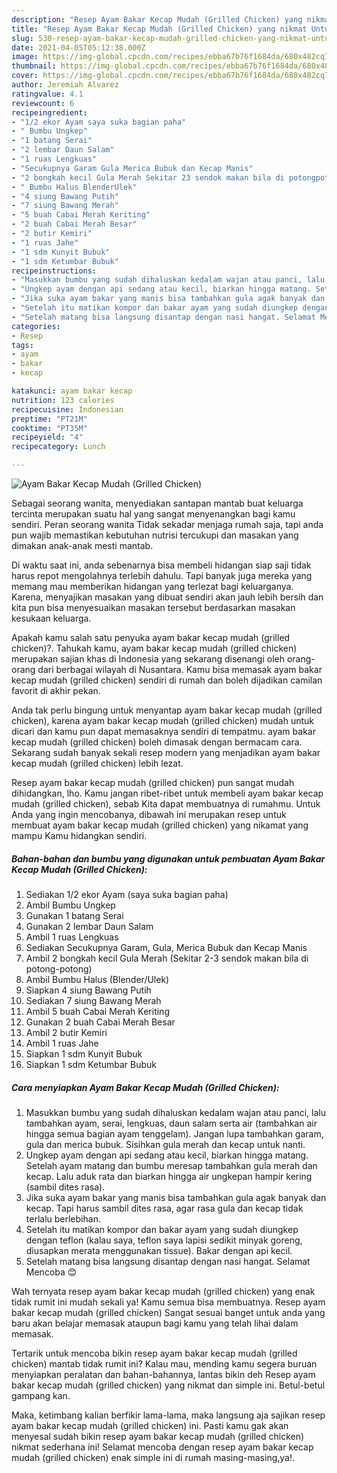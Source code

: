 ```yaml
---
description: "Resep Ayam Bakar Kecap Mudah (Grilled Chicken) yang nikmat Untuk Jualan"
title: "Resep Ayam Bakar Kecap Mudah (Grilled Chicken) yang nikmat Untuk Jualan"
slug: 530-resep-ayam-bakar-kecap-mudah-grilled-chicken-yang-nikmat-untuk-jualan
date: 2021-04-05T05:12:38.000Z
image: https://img-global.cpcdn.com/recipes/ebba67b76f1684da/680x482cq70/ayam-bakar-kecap-mudah-grilled-chicken-foto-resep-utama.jpg
thumbnail: https://img-global.cpcdn.com/recipes/ebba67b76f1684da/680x482cq70/ayam-bakar-kecap-mudah-grilled-chicken-foto-resep-utama.jpg
cover: https://img-global.cpcdn.com/recipes/ebba67b76f1684da/680x482cq70/ayam-bakar-kecap-mudah-grilled-chicken-foto-resep-utama.jpg
author: Jeremiah Alvarez
ratingvalue: 4.1
reviewcount: 6
recipeingredient:
- "1/2 ekor Ayam saya suka bagian paha"
- " Bumbu Ungkep"
- "1 batang Serai"
- "2 lembar Daun Salam"
- "1 ruas Lengkuas"
- "Secukupnya Garam Gula Merica Bubuk dan Kecap Manis"
- "2 bongkah kecil Gula Merah Sekitar 23 sendok makan bila di potongpotong"
- " Bumbu Halus BlenderUlek"
- "4 siung Bawang Putih"
- "7 siung Bawang Merah"
- "5 buah Cabai Merah Keriting"
- "2 buah Cabai Merah Besar"
- "2 butir Kemiri"
- "1 ruas Jahe"
- "1 sdm Kunyit Bubuk"
- "1 sdm Ketumbar Bubuk"
recipeinstructions:
- "Masukkan bumbu yang sudah dihaluskan kedalam wajan atau panci, lalu tambahkan ayam, serai, lengkuas, daun salam serta air (tambahkan air hingga semua bagian ayam tenggelam). Jangan lupa tambahkan garam, gula dan merica bubuk. Sisihkan gula merah dan kecap untuk nanti."
- "Ungkep ayam dengan api sedang atau kecil, biarkan hingga matang. Setelah ayam matang dan bumbu meresap tambahkan gula merah dan kecap. Lalu aduk rata dan biarkan hingga air ungkepan hampir kering (sambil dites rasa)."
- "Jika suka ayam bakar yang manis bisa tambahkan gula agak banyak dan kecap. Tapi harus sambil dites rasa, agar rasa gula dan kecap tidak terlalu berlebihan."
- "Setelah itu matikan kompor dan bakar ayam yang sudah diungkep dengan teflon (kalau saya, teflon saya lapisi sedikit minyak goreng, diusapkan merata menggunakan tissue). Bakar dengan api kecil."
- "Setelah matang bisa langsung disantap dengan nasi hangat. Selamat Mencoba 😊"
categories:
- Resep
tags:
- ayam
- bakar
- kecap

katakunci: ayam bakar kecap 
nutrition: 123 calories
recipecuisine: Indonesian
preptime: "PT21M"
cooktime: "PT35M"
recipeyield: "4"
recipecategory: Lunch

---
```



![Ayam Bakar Kecap Mudah (Grilled Chicken)](https://img-global.cpcdn.com/recipes/ebba67b76f1684da/680x482cq70/ayam-bakar-kecap-mudah-grilled-chicken-foto-resep-utama.jpg)

Sebagai seorang wanita, menyediakan santapan mantab buat keluarga tercinta merupakan suatu hal yang sangat menyenangkan bagi kamu sendiri. Peran seorang  wanita Tidak sekadar menjaga rumah saja, tapi anda pun wajib memastikan kebutuhan nutrisi tercukupi dan masakan yang dimakan anak-anak mesti mantab.

Di waktu  saat ini, anda sebenarnya bisa membeli hidangan siap saji tidak harus repot mengolahnya terlebih dahulu. Tapi banyak juga mereka yang memang mau memberikan hidangan yang terlezat bagi keluarganya. Karena, menyajikan masakan yang dibuat sendiri akan jauh lebih bersih dan kita pun bisa menyesuaikan masakan tersebut berdasarkan masakan kesukaan keluarga. 



Apakah kamu salah satu penyuka ayam bakar kecap mudah (grilled chicken)?. Tahukah kamu, ayam bakar kecap mudah (grilled chicken) merupakan sajian khas di Indonesia yang sekarang disenangi oleh orang-orang dari berbagai wilayah di Nusantara. Kamu bisa memasak ayam bakar kecap mudah (grilled chicken) sendiri di rumah dan boleh dijadikan camilan favorit di akhir pekan.

Anda tak perlu bingung untuk menyantap ayam bakar kecap mudah (grilled chicken), karena ayam bakar kecap mudah (grilled chicken) mudah untuk dicari dan kamu pun dapat memasaknya sendiri di tempatmu. ayam bakar kecap mudah (grilled chicken) boleh dimasak dengan bermacam cara. Sekarang sudah banyak sekali resep modern yang menjadikan ayam bakar kecap mudah (grilled chicken) lebih lezat.

Resep ayam bakar kecap mudah (grilled chicken) pun sangat mudah dihidangkan, lho. Kamu jangan ribet-ribet untuk membeli ayam bakar kecap mudah (grilled chicken), sebab Kita dapat membuatnya di rumahmu. Untuk Anda yang ingin mencobanya, dibawah ini merupakan resep untuk membuat ayam bakar kecap mudah (grilled chicken) yang nikamat yang mampu Kamu hidangkan sendiri.

<!--inarticleads1-->

##### Bahan-bahan dan bumbu yang digunakan untuk pembuatan Ayam Bakar Kecap Mudah (Grilled Chicken):

1. Sediakan 1/2 ekor Ayam (saya suka bagian paha)
1. Ambil  Bumbu Ungkep
1. Gunakan 1 batang Serai
1. Gunakan 2 lembar Daun Salam
1. Ambil 1 ruas Lengkuas
1. Sediakan Secukupnya Garam, Gula, Merica Bubuk dan Kecap Manis
1. Ambil 2 bongkah kecil Gula Merah (Sekitar 2-3 sendok makan bila di potong-potong)
1. Ambil  Bumbu Halus (Blender/Ulek)
1. Siapkan 4 siung Bawang Putih
1. Sediakan 7 siung Bawang Merah
1. Ambil 5 buah Cabai Merah Keriting
1. Gunakan 2 buah Cabai Merah Besar
1. Ambil 2 butir Kemiri
1. Ambil 1 ruas Jahe
1. Siapkan 1 sdm Kunyit Bubuk
1. Siapkan 1 sdm Ketumbar Bubuk




<!--inarticleads2-->

##### Cara menyiapkan Ayam Bakar Kecap Mudah (Grilled Chicken):

1. Masukkan bumbu yang sudah dihaluskan kedalam wajan atau panci, lalu tambahkan ayam, serai, lengkuas, daun salam serta air (tambahkan air hingga semua bagian ayam tenggelam). Jangan lupa tambahkan garam, gula dan merica bubuk. Sisihkan gula merah dan kecap untuk nanti.
1. Ungkep ayam dengan api sedang atau kecil, biarkan hingga matang. Setelah ayam matang dan bumbu meresap tambahkan gula merah dan kecap. Lalu aduk rata dan biarkan hingga air ungkepan hampir kering (sambil dites rasa).
1. Jika suka ayam bakar yang manis bisa tambahkan gula agak banyak dan kecap. Tapi harus sambil dites rasa, agar rasa gula dan kecap tidak terlalu berlebihan.
1. Setelah itu matikan kompor dan bakar ayam yang sudah diungkep dengan teflon (kalau saya, teflon saya lapisi sedikit minyak goreng, diusapkan merata menggunakan tissue). Bakar dengan api kecil.
1. Setelah matang bisa langsung disantap dengan nasi hangat. Selamat Mencoba 😊




Wah ternyata resep ayam bakar kecap mudah (grilled chicken) yang enak tidak rumit ini mudah sekali ya! Kamu semua bisa membuatnya. Resep ayam bakar kecap mudah (grilled chicken) Sangat sesuai banget untuk anda yang baru akan belajar memasak ataupun bagi kamu yang telah lihai dalam memasak.

Tertarik untuk mencoba bikin resep ayam bakar kecap mudah (grilled chicken) mantab tidak rumit ini? Kalau mau, mending kamu segera buruan menyiapkan peralatan dan bahan-bahannya, lantas bikin deh Resep ayam bakar kecap mudah (grilled chicken) yang nikmat dan simple ini. Betul-betul gampang kan. 

Maka, ketimbang kalian berfikir lama-lama, maka langsung aja sajikan resep ayam bakar kecap mudah (grilled chicken) ini. Pasti kamu gak akan menyesal sudah bikin resep ayam bakar kecap mudah (grilled chicken) nikmat sederhana ini! Selamat mencoba dengan resep ayam bakar kecap mudah (grilled chicken) enak simple ini di rumah masing-masing,ya!.

